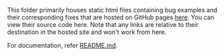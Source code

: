 This folder primarily houses static html files containing bug examples and their corresponding fixes that are hosted on GitHub pages [here](https://akaustav.github.io/flexbugs/docs). You can view their source code here. Note that any links are relative to their destination in the hosted site and won't work from here.

For documentation, refer [README.md](https://github.com/akaustav/flexbugs/blob/master/README.md).
